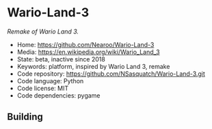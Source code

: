# Wario-Land-3

_Remake of Wario Land 3._

- Home: https://github.com/Nearoo/Wario-Land-3
- Media: https://en.wikipedia.org/wiki/Wario_Land_3
- State: beta, inactive since 2018
- Keywords: platform, inspired by Wario Land 3, remake
- Code repository: https://github.com/NSasquatch/Wario-Land-3.git
- Code language: Python
- Code license: MIT
- Code dependencies: pygame

## Building
